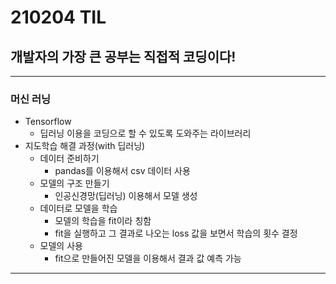 # 210204 TIL
## 개발자의 가장 큰 공부는 직접적 코딩이다!
--------------------------
### 머신 러닝
  * Tensorflow
    * 딥러닝 이용을 코딩으로 할 수 있도록 도와주는 라이브러리
  * 지도학습 해결 과정(with 딥러닝)
    * 데이터 준비하기
      * pandas를 이용해서 csv 데이터 사용
    * 모델의 구조 만들기
      * 인공신경망(딥러닝) 이용해서 모델 생성
    * 데이터로 모델을 학습
      * 모델의 학습을 fit이라 칭함
      * fit을 실행하고 그 결과로 나오는 loss 값을 보면서 학습의 횟수 결정
    * 모델의 사용
      * fit으로 만들어진 모델을 이용해서 결과 값 예측 가능
---------------------------
